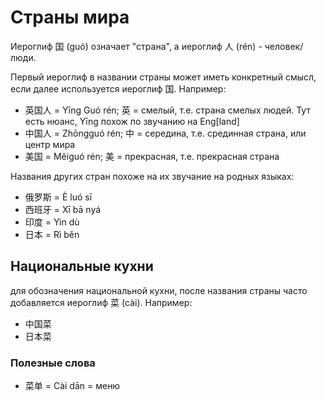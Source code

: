 # Страны мира

Иероглиф 国 (guó) означает "страна", а иероглиф 人 (rén) - человек/люди.

Первый иероглиф в названии страны может иметь конкретный смысл, если далее используется иероглиф 国. Например:

- 英国人 = Yīng Guó rén; 英 = смелый, т.е. страна смелых людей. Тут есть нюанс, Yīng похож по звучанию на Eng[land]
- 中国人 = Zhōngguó rén; 中 = середина, т.е. срединная страна, или центр мира
- 美国 = Měiguó rén; 美 = прекрасная, т.е. прекрасная страна

Названия других стран похоже на их звучание на родных языках:

- 俄罗斯 = È luó sī
- 西班牙 = Xī bā nyá
- 印度 = Yìn dù
- 日本 = Rì běn

## Национальные кухни

для обозначения национальной кухни, после названия страны часто добавляется иероглиф 菜 (cài). Например:

- 中国菜
- 日本菜

### Полезные слова

 - 菜单 = Cài dān = меню